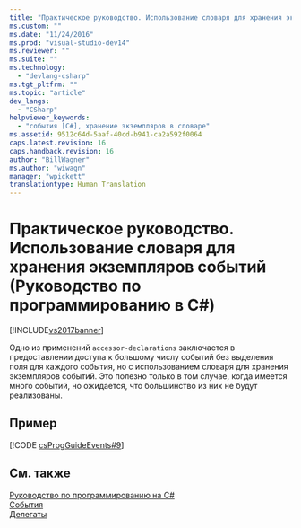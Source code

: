 ```yaml
---
title: "Практическое руководство. Использование словаря для хранения экземпляров событий (Руководство по программированию в C#) | Microsoft Docs"
ms.custom: ""
ms.date: "11/24/2016"
ms.prod: "visual-studio-dev14"
ms.reviewer: ""
ms.suite: ""
ms.technology: 
  - "devlang-csharp"
ms.tgt_pltfrm: ""
ms.topic: "article"
dev_langs: 
  - "CSharp"
helpviewer_keywords: 
  - "события [C#], хранение экземпляров в словаре"
ms.assetid: 9512c64d-5aaf-40cd-b941-ca2a592f0064
caps.latest.revision: 16
caps.handback.revision: 16
author: "BillWagner"
ms.author: "wiwagn"
manager: "wpickett"
translationtype: Human Translation
---
```

# Практическое руководство. Использование словаря для хранения экземпляров событий (Руководство по программированию в C#)
[!INCLUDE[vs2017banner](../../../csharp/includes/vs2017banner.md)]

Одно из применений `accessor-declarations` заключается в предоставлении доступа к большому числу событий без выделения поля для каждого события, но с использованием словаря для хранения экземпляров событий.  Это полезно только в том случае, когда имеется много событий, но ожидается, что большинство из них не будут реализованы.  
  
## Пример  
 [!CODE [csProgGuideEvents#9](../CodeSnippet/VS_Snippets_VBCSharp/csProgGuideEvents#9)]  
  
## См. также  
 [Руководство по программированию на C\#](../../../csharp/programming-guide/index.md)   
 [События](../../../csharp/programming-guide/events/index.md)   
 [Делегаты](../../../csharp/programming-guide/delegates/index.md)